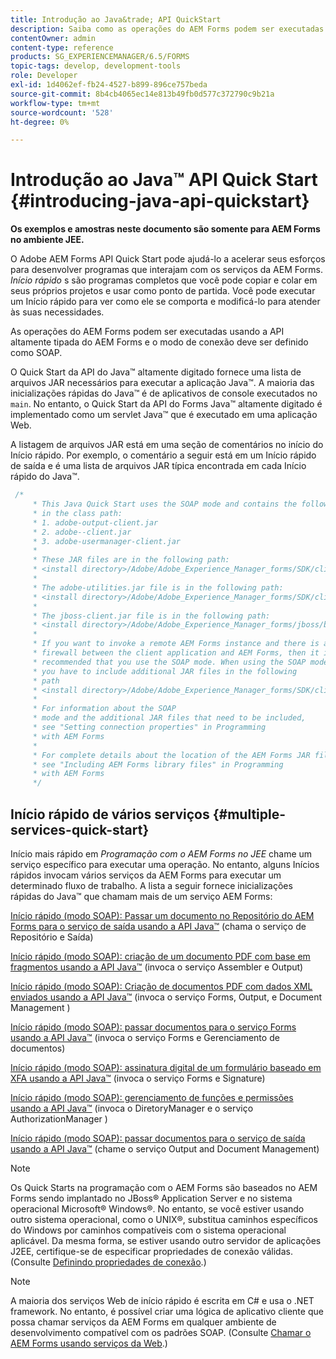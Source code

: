 ```yaml
---
title: Introdução ao Java&trade; API QuickStart
description: Saiba como as operações do AEM Forms podem ser executadas usando a API altamente tipada do AEM Forms Java&trade; habilitada com conexão SOAP.
contentOwner: admin
content-type: reference
products: SG_EXPERIENCEMANAGER/6.5/FORMS
topic-tags: develop, development-tools
role: Developer
exl-id: 1d4062ef-fb24-4527-b899-896ce757beda
source-git-commit: 8b4cb4065ec14e813b49fb0d577c372790c9b21a
workflow-type: tm+mt
source-wordcount: '528'
ht-degree: 0%

---
```


# Introdução ao Java™ API Quick Start {#introducing-java-api-quickstart}

**Os exemplos e amostras neste documento são somente para AEM Forms no ambiente JEE.**

O Adobe AEM Forms API Quick Start pode ajudá-lo a acelerar seus esforços para desenvolver programas que interajam com os serviços da AEM Forms. *Início rápido* s são programas completos que você pode copiar e colar em seus próprios projetos e usar como ponto de partida. Você pode executar um Início rápido para ver como ele se comporta e modificá-lo para atender às suas necessidades.

As operações do AEM Forms podem ser executadas usando a API altamente tipada do AEM Forms e o modo de conexão deve ser definido como SOAP.

O Quick Start da API do Java™ altamente digitado fornece uma lista de arquivos JAR necessários para executar a aplicação Java™. A maioria das inicializações rápidas do Java™ é de aplicativos de console executados no `main`. No entanto, o Quick Start da API do Forms Java™ altamente digitado é implementado como um servlet Java™ que é executado em uma aplicação Web.

A listagem de arquivos JAR está em uma seção de comentários no início do Início rápido. Por exemplo, o comentário a seguir está em um Início rápido de saída e é uma lista de arquivos JAR típica encontrada em cada Início rápido do Java™.

```java
 /*
     * This Java Quick Start uses the SOAP mode and contains the following JAR files
     * in the class path:
     * 1. adobe-output-client.jar
     * 2. adobe--client.jar
     * 3. adobe-usermanager-client.jar
     *
     * These JAR files are in the following path:
     * <install directory>/Adobe/Adobe_Experience_Manager_forms/SDK/client-libs/common
     *
     * The adobe-utilities.jar file is in the following path:
     * <install directory>/Adobe/Adobe_Experience_Manager_forms/SDK/client-libs/jboss
     *
     * The jboss-client.jar file is in the following path:
     * <install directory>/Adobe/Adobe_Experience_Manager_forms/jboss/bin/client
     *
     * If you want to invoke a remote AEM Forms instance and there is a
     * firewall between the client application and AEM Forms, then it is
     * recommended that you use the SOAP mode. When using the SOAP mode,
     * you have to include additional JAR files in the following
     * path
     * <install directory>/Adobe/Adobe_Experience_Manager_forms/SDK/client-libs/thirdparty
     *
     * For information about the SOAP
     * mode and the additional JAR files that need to be included,
     * see "Setting connection properties" in Programming
     * with AEM Forms
     *
     * For complete details about the location of the AEM Forms JAR files,
     * see "Including AEM Forms library files" in Programming
     * with AEM Forms
     */
```

## Início rápido de vários serviços {#multiple-services-quick-start}

Início mais rápido em *Programação com o AEM Forms no JEE* chame um serviço específico para executar uma operação. No entanto, alguns Inícios rápidos invocam vários serviços da AEM Forms para executar um determinado fluxo de trabalho. A lista a seguir fornece inicializações rápidas do Java™ que chamam mais de um serviço AEM Forms:

[Início rápido (modo SOAP): Passar um documento no Repositório do AEM Forms para o serviço de saída usando a API Java™](/help/forms/developing/output-service-java-api-quick.md#quick-start-soap-mode-passing-a-document-located-in-the-repository-to-the-output-service-using-the-java-api) (chama o serviço de Repositório e Saída)

[Início rápido (modo SOAP): criação de um documento PDF com base em fragmentos usando a API Java™](/help/forms/developing/output-service-java-api-quick.md#quick-start-soap-mode-creating-a-pdf-document-based-on-fragments-using-the-java-api) (invoca o serviço Assembler e Output)

[Início rápido (modo SOAP): Criação de documentos PDF com dados XML enviados usando a API Java™](/help/forms/developing/forms-service-api-quick-starts.md#quick-start-soap-mode-creating-pdf-documents-with-submitted-xml-data-using-the-java-api) (invoca o serviço Forms, Output, e Document Management )

[Início rápido (modo SOAP): passar documentos para o serviço Forms usando a API Java™](/help/forms/developing/forms-service-api-quick-starts.md#quick-start-soap-mode-passing-documents-to-the-forms-service-using-the-java-api) (invoca o serviço Forms e Gerenciamento de documentos)

[Início rápido (modo SOAP): assinatura digital de um formulário baseado em XFA usando a API Java™](/help/forms/developing/signature-service-java-api-quick.md#quick-start-soap-mode-digitally-signing-a-xfa-based-form-using-the-java-api) (invoca o serviço Forms e Signature)

[Início rápido (modo SOAP): gerenciamento de funções e permissões usando a API Java™](/help/forms/developing/user-manager-java-api-quick.md#quick-start-soap-mode-managing-roles-and-permissions-using-the-java-api) (invoca o DiretoryManager e o serviço AuthorizationManager )

[Início rápido (modo SOAP): passar documentos para o serviço de saída usando a API Java™](/help/forms/developing/output-service-java-api-quick.md#quick-start-soap-mode-passing-documents-to-the-output-service-using-the-java-api) (chame o serviço Output and Document Management)

>[!NOTE]
>
>Os Quick Starts na programação com o AEM Forms são baseados no AEM Forms sendo implantado no JBoss® Application Server e no sistema operacional Microsoft® Windows®. No entanto, se você estiver usando outro sistema operacional, como o UNIX®, substitua caminhos específicos do Windows por caminhos compatíveis com o sistema operacional aplicável. Da mesma forma, se estiver usando outro servidor de aplicações J2EE, certifique-se de especificar propriedades de conexão válidas. (Consulte [Definindo propriedades de conexão](/help/forms/developing/invoking-aem-forms-using-java.md#setting-connection-properties).)

>[!NOTE]
>
A maioria dos serviços Web de início rápido é escrita em C# e usa o .NET framework. No entanto, é possível criar uma lógica de aplicativo cliente que possa chamar serviços da AEM Forms em qualquer ambiente de desenvolvimento compatível com os padrões SOAP. (Consulte [Chamar o AEM Forms usando serviços da Web](/help/forms/developing/invoking-aem-forms-using-web.md#invoking-aem-forms-using-web-services).)
